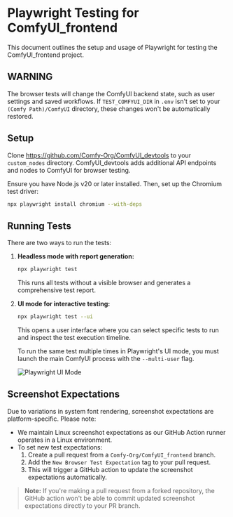 # Playwright Testing for ComfyUI_frontend

This document outlines the setup and usage of Playwright for testing the ComfyUI_frontend project.

## WARNING

The browser tests will change the ComfyUI backend state, such as user settings and saved workflows.
If `TEST_COMFYUI_DIR` in `.env` isn't set to your `(Comfy Path)/ComfyUI` directory, these changes won't be automatically restored.

## Setup

Clone <https://github.com/Comfy-Org/ComfyUI_devtools> to your `custom_nodes` directory.
ComfyUI_devtools adds additional API endpoints and nodes to ComfyUI for browser testing.

Ensure you have Node.js v20 or later installed. Then, set up the Chromium test driver:

```bash
npx playwright install chromium --with-deps
```

## Running Tests

There are two ways to run the tests:

1. **Headless mode with report generation:**
   ```bash
   npx playwright test
   ```
   This runs all tests without a visible browser and generates a comprehensive test report.

2. **UI mode for interactive testing:**
   ```bash
   npx playwright test --ui
   ```
   This opens a user interface where you can select specific tests to run and inspect the test execution timeline.

   To run the same test multiple times in Playwright's UI mode, you must launch the main ComfyUI process with the `--multi-user` flag.

   ![Playwright UI Mode](https://github.com/user-attachments/assets/6a1ebef0-90eb-4157-8694-f5ee94d03755)

## Screenshot Expectations

Due to variations in system font rendering, screenshot expectations are platform-specific. Please note:

- We maintain Linux screenshot expectations as our GitHub Action runner operates in a Linux environment.
- To set new test expectations:
  1. Create a pull request from a `Comfy-Org/ComfyUI_frontend` branch.
  2. Add the `New Browser Test Expectation` tag to your pull request.
  3. This will trigger a GitHub action to update the screenshot expectations automatically.

> **Note:** If you're making a pull request from a forked repository, the GitHub action won't be able to commit updated screenshot expectations directly to your PR branch.
